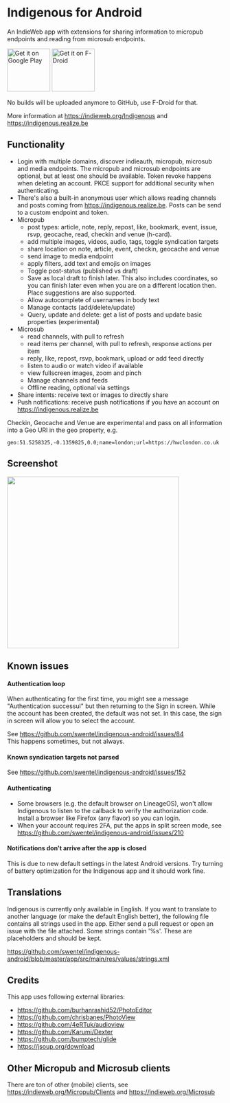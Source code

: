 # Indigenous for Android

An IndieWeb app with extensions for sharing information to micropub endpoints
and reading from microsub endpoints.

<a href='https://play.google.com/store/apps/details?id=com.indieweb.indigenous'><img alt='Get it on Google Play' src='https://play.google.com/intl/en_us/badges/images/generic/en_badge_web_generic.png' height="100"/></a> <a href="https://f-droid.org/app/com.indieweb.indigenous"><img src="https://f-droid.org/badge/get-it-on.png" alt="Get it on F-Droid" height="100"></a>

No builds will be uploaded anymore to GitHub, use F-Droid for that.

More information at https://indieweb.org/Indigenous and
https://indigenous.realize.be

## Functionality

- Login with multiple domains, discover indieauth, micropub, microsub
  and media endpoints. The micropub and microsub endpoints are optional,
  but at least one should be available. Token revoke happens when deleting
  an account. PKCE support for additional security when authenticating.
- There's also a built-in anonymous user which allows reading channels and
  posts coming from https://indigenous.realize.be. Posts can be send to a
  custom endpoint and token.
- Micropub
  - post types: article, note, reply, repost, like, bookmark, event,
    issue, rsvp, geocache, read, checkin and venue (h-card).
  - add multiple images, videos, audio, tags, toggle syndication targets
  - share location on note, article, event, checkin, geocache and venue
  - send image to media endpoint
  - apply filters, add text and emojis on images
  - Toggle post-status (published vs draft)
  - Save as local draft to finish later. This also includes coordinates,
    so you can finish later even when you are on a different location
    then. Place suggestions are also supported.
  - Allow autocomplete of usernames in body text
  - Manage contacts (add/delete/update)
  - Query, update and delete: get a list of posts and update basic
    properties (experimental)
- Microsub
  - read channels, with pull to refresh
  - read items per channel, with pull to refresh, response actions per item
  - reply, like, repost, rsvp, bookmark, upload or add feed directly
  - listen to audio or watch video if available 
  - view fullscreen images, zoom and pinch
  - Manage channels and feeds
  - Offline reading, optional via settings
- Share intents: receive text or images to directly share
- Push notifications: receive push notifications if you have an account
  on https://indigenous.realize.be

Checkin, Geocache and Venue are experimental and pass on all information
into a Geo URI in the geo property, e.g.

```
geo:51.5258325,-0.1359825,0.0;name=london;url=https://hwclondon.co.uk
```

## Screenshot

<img src="https://realize.be/sites/default/files/2019-02/1550590120900.jpg" width="400" />

## Known issues

#### Authentication loop

When authenticating for the first time, you might see a message
"Authentication successul" but then returning to the Sign in screen.
While the account has been created, the default was not set. In this
case, the sign in screen will allow you to select the account.

See https://github.com/swentel/indigenous-android/issues/84  
This happens sometimes, but not always.

#### Known syndication targets not parsed

See https://github.com/swentel/indigenous-android/issues/152

#### Authenticating

- Some browsers (e.g. the default browser on LineageOS), won't allow
  Indigenous to listen to the callback to verify the authorization code.
  Install a browser like Firefox (any flavor) so you can login.
- When your account requires 2FA, put the apps in split screen mode, see
https://github.com/swentel/indigenous-android/issues/210

#### Notifications don't arrive after the app is closed

This is due to new default settings in the latest Android versions. Try
turning of battery optimization for the Indigenous app and it should
work fine.

## Translations

Indigenous is currently only available in English. If you want to
translate to another language (or make the default English better), the
following file contains all strings used in the app. Either send a pull
request or open an issue with the file attached. Some strings contain '%s'.
These are placeholders and should be kept.

https://github.com/swentel/indigenous-android/blob/master/app/src/main/res/values/strings.xml

## Credits

This app uses following external libraries:

- https://github.com/burhanrashid52/PhotoEditor
- https://github.com/chrisbanes/PhotoView
- https://github.com/4eRTuk/audioview
- https://github.com/Karumi/Dexter
- https://github.com/bumptech/glide
- https://jsoup.org/download

## Other Micropub and Microsub clients

There are ton of other (mobile) clients, see https://indieweb.org/Micropub/Clients and
https://indieweb.org/Microsub

